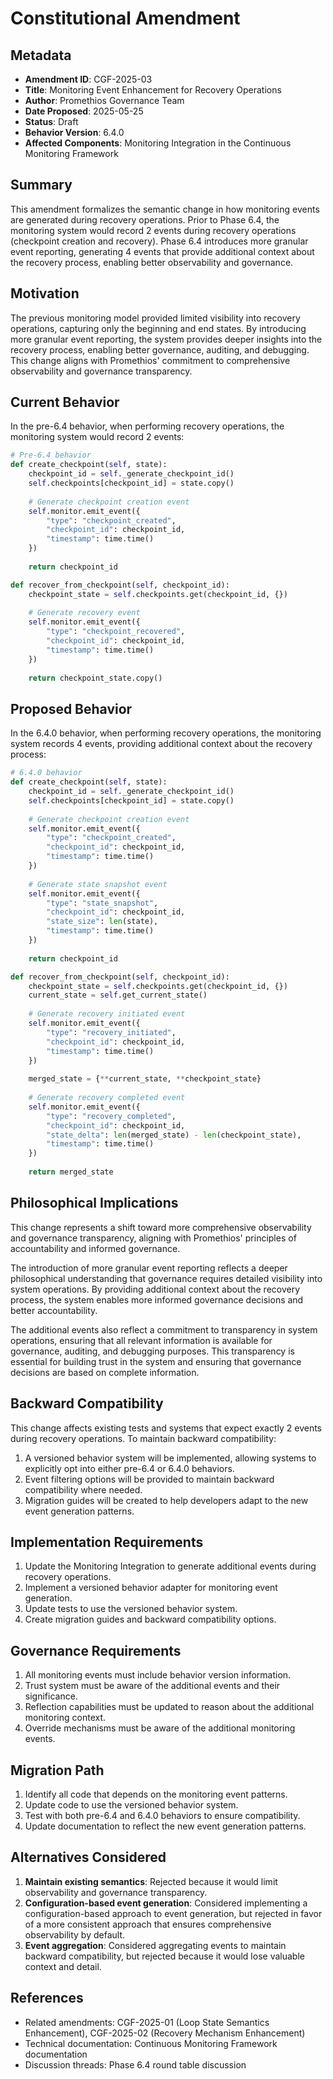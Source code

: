 # Constitutional Amendment
## Metadata
- **Amendment ID**: CGF-2025-03
- **Title**: Monitoring Event Enhancement for Recovery Operations
- **Author**: Promethios Governance Team
- **Date Proposed**: 2025-05-25
- **Status**: Draft
- **Behavior Version**: 6.4.0
- **Affected Components**: Monitoring Integration in the Continuous Monitoring Framework

## Summary
This amendment formalizes the semantic change in how monitoring events are generated during recovery operations. Prior to Phase 6.4, the monitoring system would record 2 events during recovery operations (checkpoint creation and recovery). Phase 6.4 introduces more granular event reporting, generating 4 events that provide additional context about the recovery process, enabling better observability and governance.

## Motivation
The previous monitoring model provided limited visibility into recovery operations, capturing only the beginning and end states. By introducing more granular event reporting, the system provides deeper insights into the recovery process, enabling better governance, auditing, and debugging. This change aligns with Promethios' commitment to comprehensive observability and governance transparency.

## Current Behavior
In the pre-6.4 behavior, when performing recovery operations, the monitoring system would record 2 events:

```python
# Pre-6.4 behavior
def create_checkpoint(self, state):
    checkpoint_id = self._generate_checkpoint_id()
    self.checkpoints[checkpoint_id] = state.copy()
    
    # Generate checkpoint creation event
    self.monitor.emit_event({
        "type": "checkpoint_created",
        "checkpoint_id": checkpoint_id,
        "timestamp": time.time()
    })
    
    return checkpoint_id

def recover_from_checkpoint(self, checkpoint_id):
    checkpoint_state = self.checkpoints.get(checkpoint_id, {})
    
    # Generate recovery event
    self.monitor.emit_event({
        "type": "checkpoint_recovered",
        "checkpoint_id": checkpoint_id,
        "timestamp": time.time()
    })
    
    return checkpoint_state.copy()
```

## Proposed Behavior
In the 6.4.0 behavior, when performing recovery operations, the monitoring system records 4 events, providing additional context about the recovery process:

```python
# 6.4.0 behavior
def create_checkpoint(self, state):
    checkpoint_id = self._generate_checkpoint_id()
    self.checkpoints[checkpoint_id] = state.copy()
    
    # Generate checkpoint creation event
    self.monitor.emit_event({
        "type": "checkpoint_created",
        "checkpoint_id": checkpoint_id,
        "timestamp": time.time()
    })
    
    # Generate state snapshot event
    self.monitor.emit_event({
        "type": "state_snapshot",
        "checkpoint_id": checkpoint_id,
        "state_size": len(state),
        "timestamp": time.time()
    })
    
    return checkpoint_id

def recover_from_checkpoint(self, checkpoint_id):
    checkpoint_state = self.checkpoints.get(checkpoint_id, {})
    current_state = self.get_current_state()
    
    # Generate recovery initiated event
    self.monitor.emit_event({
        "type": "recovery_initiated",
        "checkpoint_id": checkpoint_id,
        "timestamp": time.time()
    })
    
    merged_state = {**current_state, **checkpoint_state}
    
    # Generate recovery completed event
    self.monitor.emit_event({
        "type": "recovery_completed",
        "checkpoint_id": checkpoint_id,
        "state_delta": len(merged_state) - len(checkpoint_state),
        "timestamp": time.time()
    })
    
    return merged_state
```

## Philosophical Implications
This change represents a shift toward more comprehensive observability and governance transparency, aligning with Promethios' principles of accountability and informed governance.

The introduction of more granular event reporting reflects a deeper philosophical understanding that governance requires detailed visibility into system operations. By providing additional context about the recovery process, the system enables more informed governance decisions and better accountability.

The additional events also reflect a commitment to transparency in system operations, ensuring that all relevant information is available for governance, auditing, and debugging purposes. This transparency is essential for building trust in the system and ensuring that governance decisions are based on complete information.

## Backward Compatibility
This change affects existing tests and systems that expect exactly 2 events during recovery operations. To maintain backward compatibility:

1. A versioned behavior system will be implemented, allowing systems to explicitly opt into either pre-6.4 or 6.4.0 behaviors.
2. Event filtering options will be provided to maintain backward compatibility where needed.
3. Migration guides will be created to help developers adapt to the new event generation patterns.

## Implementation Requirements
1. Update the Monitoring Integration to generate additional events during recovery operations.
2. Implement a versioned behavior adapter for monitoring event generation.
3. Update tests to use the versioned behavior system.
4. Create migration guides and backward compatibility options.

## Governance Requirements
1. All monitoring events must include behavior version information.
2. Trust system must be aware of the additional events and their significance.
3. Reflection capabilities must be updated to reason about the additional monitoring context.
4. Override mechanisms must be aware of the additional monitoring events.

## Migration Path
1. Identify all code that depends on the monitoring event patterns.
2. Update code to use the versioned behavior system.
3. Test with both pre-6.4 and 6.4.0 behaviors to ensure compatibility.
4. Update documentation to reflect the new event generation patterns.

## Alternatives Considered
1. **Maintain existing semantics**: Rejected because it would limit observability and governance transparency.
2. **Configuration-based event generation**: Considered implementing a configuration-based approach to event generation, but rejected in favor of a more consistent approach that ensures comprehensive observability by default.
3. **Event aggregation**: Considered aggregating events to maintain backward compatibility, but rejected because it would lose valuable context and detail.

## References
- Related amendments: CGF-2025-01 (Loop State Semantics Enhancement), CGF-2025-02 (Recovery Mechanism Enhancement)
- Technical documentation: Continuous Monitoring Framework documentation
- Discussion threads: Phase 6.4 round table discussion
